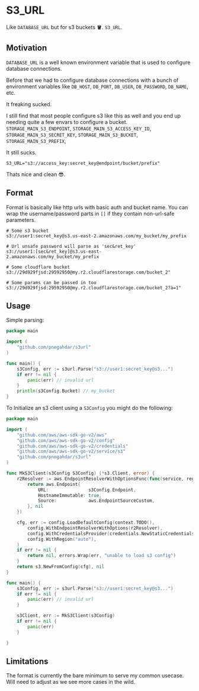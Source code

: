 S3_URL
======

Like `DATABASE_URL` but for s3 buckets 🪣. `S3_URL`.

## Motivation

`DATABASE_URL` is a well known environment variable that is used to configure database connections.

Before that we had to configure database connections with a bunch of environment variables
like `DB_HOST`, `DB_PORT`, `DB_USER`, `DB_PASSWORD`, `DB_NAME`, etc.

It freaking sucked.

I still find that most people configure s3 like this as well and you end up needing quite a few envars to configure a
bucket. `STORAGE_MAIN_S3_ENDPOINT`, `STORAGE_MAIN_S3_ACCESS_KEY_ID`, `STORAGE_MAIN_S3_SECRET_KEY`, `STORAGE_MAIN_S3_BUCKET`, `STORAGE_MAIN_S3_PREFIX`,

It still sucks.

```
S3_URL="s3://access_key:secret_key@endpoint/bucket/prefix"
```

Thats nice and clean 😎.

## Format

Format is basically like http urls with basic auth and bucket name. You can wrap the username/password parts in `[]` if
they contain non-url-safe parameters.

```
# Some s3 bucket
s3://user1:secret_key@s3.us-east-2.amazonaws.com/my_bucket/my_prefix

# Url unsafe password will parse as 'sec&ret_key'
s3://user1:[sec&ret_key]@s3.us-east-2.amazonaws.com/my_bucket/my_prefix

# Some cloudflare bucket
s3://29d929fjsd:29592950@my.r2.cloudflarestorage.com/bucket_2"

# Some params can be passed in too
s3://29d929fjsd:29592950@my.r2.cloudflarestorage.com/bucket_2?a=1"
```

## Usage

Simple parsing:

```go 
package main

import (
	"github.com/pnegahdar/s3url"
)

func main() {
	s3Config, err := s3url.Parse("s3://user1:secret_key@s3...")
	if err != nil {
		panic(err) // invalid url
	}
	println(s3Config.Bucket) // my_bucket
}
```

To Initialize an s3 client using a `S3Config` you might do the following:

```go
package main

import (
	"github.com/aws/aws-sdk-go-v2/aws"
	"github.com/aws/aws-sdk-go-v2/config"
	"github.com/aws/aws-sdk-go-v2/credentials"
	"github.com/aws/aws-sdk-go-v2/service/s3"
	"github.com/pnegahdar/s3url"
)

func MkS3Client(s3Config S3Config) (*s3.Client, error) {
	r2Resolver := aws.EndpointResolverWithOptionsFunc(func(service, region string, options ...interface{}) (aws.Endpoint, error) {
		return aws.Endpoint{
			URL:               s3Config.Endpoint,
			HostnameImmutable: true,
			Source:            aws.EndpointSourceCustom,
		}, nil
	})

	cfg, err := config.LoadDefaultConfig(context.TODO(),
		config.WithEndpointResolverWithOptions(r2Resolver),
		config.WithCredentialsProvider(credentials.NewStaticCredentialsProvider(s3Config.AccessKeyId, s3Config.SecretKey, "")),
		config.WithRegion("auto"),
	)
	if err != nil {
		return nil, errors.Wrap(err, "unable to load s3 config")
	}
	return s3.NewFromConfig(cfg), nil
}

func main() {
	s3Config, err := s3url.Parse("s3://user1:secret_key@s3...")
	if err != nil {
		panic(err) // invalid url
	}

	s3Client, err := MkS3Client(s3Config)
	if err != nil {
		panic(err)
	}

}

```

## Limitations

The format is currently the bare minimum to serve my common usecase. Will need to adjust as we see more cases in the
wild.


